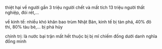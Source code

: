 thiệt hại về người gần 3 triệu người chết và mất tích 13 triệu người thất nghiệp, đói rét,...

về kinh tế: nhiều khó khăn bao trùm Nhật Bản, kinh tế bị tàn phá, 40% đô thi, 80% tàu bè,... bị phá hủy

chính trị: là nước bại trận mất hết thuộc bị bị mĩ chiếm đống dưới danh nghĩa đồng minh